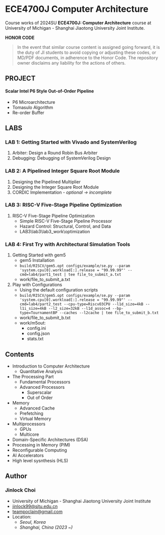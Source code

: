 # ECE4700J Computer Architecture

Course works of 2024SU **ECE4700J: Computer Architecture** course at University of Michigan - Shanghai Jiaotong University Joint Institute.

**HONOR CODE**  
> In the event that similar course content is assigned going forward, it is the duty of JI students to avoid copying or adjusting these codes, or MD/PDF documents, in adherence to the Honor Code. The repository owner disclaims any liability for the actions of others.

## PROJECT
#### Scalar Intel P6 Style Out-of-Order Pipeline
- P6 Microarchitecture
- Tomasulo Algorithm
- Re-order Buffer

## LABS
### LAB 1: Getting Started with Vivado and SystemVerilog
1. Arbiter: Design a Round Robin Bus Arbiter
2. Debugging: Debugging of SystemVerilog Design
### LAB 2: A Pipelined Integer Square Root Module
1. Designing the Pipelined Multiplier
2. Designing the Integer Square Root Module
3. CORDIC Implementation - *optional -> incomplete*
### LAB 3: RISC-V Five-Stage Pipeline Optimization
1. RISC-V Five-Stage Pipeline Optimization
    - Simple RISC-V Five-Stage Pipeline Processor
    - Hazard Control: Structural, Control, and Data
    - LAB3\lab3\lab3_work\optimization
### LAB 4: First Try with Architectural Simulation Tools
1. Getting Started with gem5
    - gem5 Installation
    - `build/RISCV/gem5.opt configs/example/se.py --param 'system.cpu[0].workload[:].release = "99.99.99"' --cmd=lab4/part1_test | tee file_to_submit_a.txt`
    - work/file_to_submit_a.txt
2. Play with Configurations
    - Using the default configuration scripts  
    - `build/RISCV/gem5.opt configs/example/se.py --param 'system.cpu[0].workload[:].release = "99.99.99"' --cmd=lab4/part2_test --cpu-type=RiscvO3CPU --l1d_size=4kB --l1i_size=4kB --l2_size=32kB --l1d_assoc=4 --bp-type=TournamentBP --caches --l2cache | tee file_to_submit_b.txt`
    - work/file_to_submit_b.txt
    - work/m5out:
        - config.ini
        - config.json
        - stats.txt

## Contents
- Introduction to Computer Architecture
    - Quantitative Analysis
- The Processing Part
    - Fundamental Processors
    - Advanced Processors
        - Superscalar
        - Out of Order
- Memory
    - Advanced Cache
    - Prefetching
    - Virtual Memory
- Multiprocessors
    - GPUs
    - Multicore
- Domain-Specific Architectures (DSA)
- Processing in Memory (PIM)
- Reconfigurable Computing
- AI Accelerators
- High level sysnthesis (HLS)

## Author
### Jinlock Choi
- University of Michigan - Shanghai Jiaotong University Joint Institute
- jinlock99@sjtu.edu.cn
- teampoclain@gmail.com
- Location:
    - *Seoul, Korea*
    - *Shanghai, China (2023 ~)*